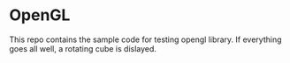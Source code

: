 OpenGL
======

This repo contains the sample code for testing opengl library.
If everything goes all well, a rotating cube is dislayed.
